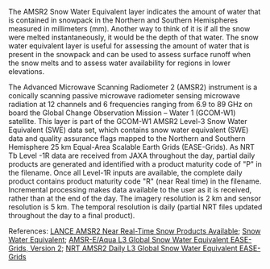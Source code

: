 The AMSR2 Snow Water Equivalent layer indicates the amount of water that is contained in snowpack in the Northern and Southern Hemispheres measured in millimeters (mm). Another way to think of it is if all the snow were melted instantaneously, it would be the depth of that water. The snow water equivalent layer is useful for assessing the amount of water that is present in the snowpack and can be used to assess surface runoff when the snow melts and to assess water availability for regions in lower elevations.

The Advanced Microwave Scanning Radiometer 2 (AMSR2) instrument is a conically scanning passive microwave radiometer sensing microwave radiation at 12 channels and 6 frequencies ranging from 6.9 to 89 GHz on board the Global Change Observation Mission – Water 1 (GCOM-W1) satellite. This layer is part of the GCOM-W1 AMSR2 Level-3 Snow Water Equivalent (SWE) data set, which contains snow water equivalent (SWE) data and quality assurance flags mapped to the Northern and Southern Hemisphere 25 km Equal-Area Scalable Earth Grids (EASE-Grids). As NRT Tb Level -1R data are received from JAXA throughout the day, partial daily products are generated and identified with a product maturity code of "P" in the filename. Once all Level-1R inputs are available, the complete daily product contains product maturity code "R" (near Real time) in the filename. Incremental processing makes data available to the user as it is received, rather than at the end of the day. The imagery resolution is 2 km and sensor resolution is 5 km. The temporal resolution is daily (partial NRT files updated throughout the day to a final product).

References: [LANCE AMSR2 Near Real-Time Snow Products Available](https://earthdata.nasa.gov/earth-observation-data/near-real-time/lance-amsr2-near-real-time-snow-products-available); [Snow Water Equivalent](http://disc.gsfc.nasa.gov/hydrology/data-holdings/parameters/snow_water_equivalent.shtml); [AMSR-E/Aqua L3 Global Snow Water Equivalent EASE-Grids, Version 2](http://nsidc.org/data/docs/daac/ae_swe_ease-grids.gd.html); [NRT AMSR2 Daily L3 Global Snow Water Equivalent EASE-Grids](https://ghrc.nsstc.nasa.gov/hydro/details/A2_DySno_NRT)
